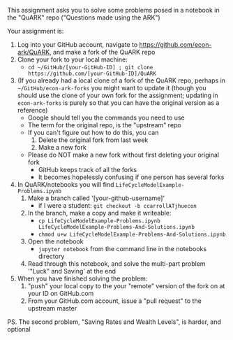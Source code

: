
This assignment asks you to solve some problems posed in a notebook in the "QuARK" repo ("Questions made using the ARK")

Your assignment is:

1. Log into your GitHub account, navigate to https://github.com/econ-ark/QuARK, and make a fork of the QuARK repo
1. Clone your fork to your local machine:
   * `cd ~/GitHub/[your-GitHub-ID] ; git clone https://github.com/[your-GitHub-ID]/QuARK`
1. (If you already had a local clone of a fork of the QuARK repo, perhaps in `~/GitHub/econ-ark-forks` you might want to update it (though you should use the clone of your own fork for the assignment; updating in `econ-ark-forks` is purely so that you can have the original version as a reference)
   * Google should tell you the commands you need to use
   * The term for the original repo, is the "upstream" repo
   * If you can't figure out how to do this, you can
      1. Delete the original fork from last week
	  1. Make a new fork
   * Please do NOT make a new fork without first deleting your original fork
      * GitHub keeps track of all the forks
	  * It becomes hopelessly confusing if one person has several forks
1. In QuARK/notebooks you will find `LifeCycleModelExample-Problems.ipynb`
   1. Make a branch called '[your-github-username]'
	  * if I were a student: `git checkout -b ccarrollATjhuecon`
   1. In the branch, make a copy and make it writeable:
      * `cp LifeCycleModelExample-Problems.ipynb LifeCycleModelExample-Problems-And-Solutions.ipynb`
	  * `chmod u+w LifeCycleModelExample-Problems-And-Solutions.ipynb`
   1. Open the notebook
      * `jupyter notebook` from the command line in the notebooks directory
   1.  Read through this notebook, and solve the multi-part problem '"Luck" and Saving' at the end
1. When you have finished solving the problem:
   1. "push" your local copy to the your "remote" version of the fork on at your ID on GitHub.com
   1. From your GitHub.com account, issue a "pull request" to the upstream master

PS. The second problem, "Saving Rates and Wealth Levels", is harder, and optional
